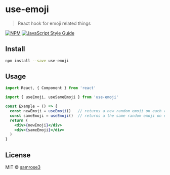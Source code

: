 # use-emoji

> React hook for emoji related things

[![NPM](https://img.shields.io/npm/v/use-emoji.svg)](https://www.npmjs.com/package/use-emoji) [![JavaScript Style Guide](https://img.shields.io/badge/code_style-standard-brightgreen.svg)](https://standardjs.com)

## Install

```bash
npm install --save use-emoji
```

## Usage

```jsx
import React, { Component } from 'react'

import { useEmoji, useSameEmoji } from 'use-emoji'

const Example = () => {
  const newEmoji = useEmoji()   // returns a new random emoji on each rerender
  const sameEmoji = useEmoji()  // returns a the same random emoji on each rerender
  return (
    <div>{newEmoji}</div>
    <div>{sameEmoji}</div>
  )
}
```

## License

MIT © [samrose3](https://github.com/samrose3)
